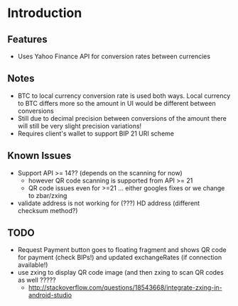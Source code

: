 
# Introduction


## Features
* Uses Yahoo Finance API for conversion rates between currencies

## Notes
* BTC to local currency conversion rate is used both ways. Local currency to BTC differs more so the amount in UI would be different between conversions
* Still due to decimal precision between conversions of the amount there will still be very slight precision variations!
* Requires client's wallet to support BIP 21 URI scheme

## Known Issues
* Support API >= 14?? (depends on the scanning for now)
    - however QR code scanning is supported from API >= 21
    - QR code issues even for >=21 ... either googles fixes or we change to zbar/zxing
* validate address is not working for (???) HD address (different checksum method?)

## TODO
* Request Payment button goes to floating fragment and shows QR code for payment (check BIPs!) and updated exchangeRates (if connection available!)
* use zxing to display QR code image (and then zxing to scan QR codes as well ?????
    - http://stackoverflow.com/questions/18543668/integrate-zxing-in-android-studio
    
